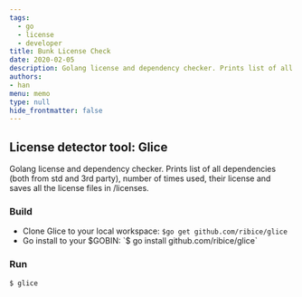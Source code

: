 ```yaml
---
tags: 
  - go
  - license
  - developer
title: Bunk License Check
date: 2020-02-05
description: Golang license and dependency checker. Prints list of all dependencies (both from std and 3rd party), number of times used, their license and saves all the license files in /licenses.
authors: 
- han
menu: memo
type: null
hide_frontmatter: false
---
```


## License detector tool: Glice
Golang license and dependency checker. Prints list of all dependencies (both from std and 3rd party), number of times used, their license and saves all the license files in /licenses.

### Build
* Clone Glice to your local workspace: `$go get github.com/ribice/glice`
* Go install to your $GOBIN: `$ go install github.com/ribice/glice`

### Run
`$ glice`
